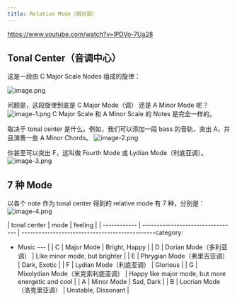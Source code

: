 ```yaml
---
title: Relative Mode（相对调）
---
```


https://www.youtube.com/watch?v=lPDVo-7Ua28

## Tonal Center（音调中心）

这是一段由 C Major Scale Nodes 组成的旋律：

![image.png](/images/Pub_Note_RelativeMode/image.png)

问题是，这段旋律到底是 C Major Mode（调） 还是 A Minor Mode 呢？
![image-1.png](/images/Pub_Note_RelativeMode/image-1.png)
C Major Scale 和 A Minor Scale 的 Notes 是完全一样的。

取决于 tonal center 是什么。例如，我们可以添加一段 bass 的音轨，突出 A，并且演奏一些 A Minor Chords。
![image-2.png](/images/Pub_Note_RelativeMode/image-2.png)

你甚至可以突出 F，这叫做 Fourth Mode 或 Lydian Mode（利底亚调）。
![image-3.png](/images/Pub_Note_RelativeMode/image-3.png)

## 7 种 Mode

以各个 note 作为 tonal center 得到的 relative mode 有 7 种，分别是：
![image-4.png](/images/Pub_Note_RelativeMode/image-4.png)

| tonal center | mode                              | feeling                                            |
| ------------ | --------------------------------- | -----------------------------------------------category:
  - Music
--- |
| C            | Major Mode                        | Bright, Happy                                      |
| D            | Dorian Mode（多利亚调）           | Like minor mode, but brighter                      |
| E            | Phrygian Mode（弗里吉亚调）       | Dark, Exotic                                       |
| F            | Lydian Mode（利底亚调）           | Glorious                                           |
| G            | Mixolydian Mode（米克索利底亚调） | Happy like major mode, but more energetic and cool |
| A            | Minor Mode                        | Sad, Dark                                          |
| B            | Locrian Mode（洛克里亚调）        | Unstable, Dissonant                                |
